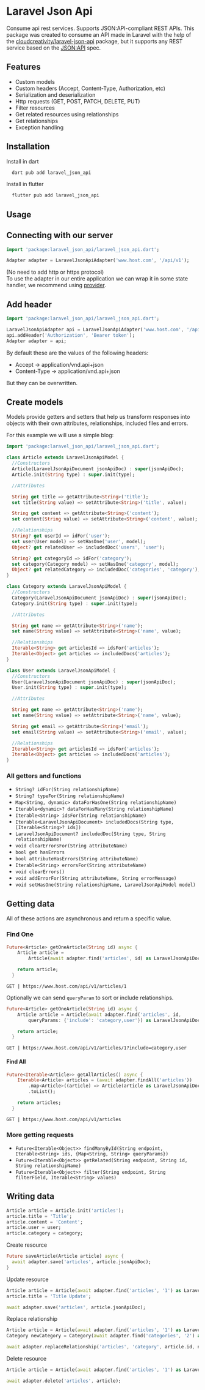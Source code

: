 # Laravel Json Api

Consume api rest services. Supports JSON:API-compliant REST APIs.
This package was created to consume an API made in Laravel with the help of the [cloudcreativity/laravel-json-api](https://laravel-json-api.readthedocs.io/en/latest/) package,
but it supports any REST service based on the [JSON:API](https://jsonapi.org/) spec.

## Features

- Custom models
- Custom headers (Accept, Content-Type, Authorization, etc)
- Serialization and deserialization
- Http requests (GET, POST, PATCH, DELETE, PUT)
- Filter resources
- Get related resources using relationships
- Get relationships
- Exception handling

## Installation

Install in dart

```bash
  dart pub add laravel_json_api
```

Install in flutter

```bash
  flutter pub add laravel_json_api
```

## Usage

## Connecting with our server

```dart
import 'package:laravel_json_api/laravel_json_api.dart';

Adapter adapter = LaravelJsonApiAdapter('www.host.com', '/api/v1');
```

(No need to add http or https protocol)\
To use the adapter in our entire application we can wrap it in some state handler, we recommend using [provider](https://pub.dev/packages/provider).

## Add header

```dart
import 'package:laravel_json_api/laravel_json_api.dart';

LaravelJsonApiAdapter api = LaravelJsonApiAdapter('www.host.com', '/api/v1');
api.addHeader('Authorization', 'Bearer token');
Adapter adapter = api;
```

By default these are the values of the following headers:

- Accept -> application/vnd.api+json
- Content-Type -> application/vnd.api+json

But they can be overwritten.

## Create models

Models provide getters and setters that help us transform responses into objects with their own attributes, relationships, included files and errors.

For this example we will use a simple blog:

```dart
import 'package:laravel_json_api/laravel_json_api.dart';

class Article extends LaravelJsonApiModel {
  //Constructors
  Article(LaravelJsonApiDocument jsonApiDoc) : super(jsonApiDoc);
  Article.init(String type) : super.init(type);

  //Attributes

  String get title => getAttribute<String>('title');
  set title(String value) => setAttribute<String>('title', value);

  String get content => getAttribute<String>('content');
  set content(String value) => setAttribute<String>('content', value);

  //Relationships
  String? get userId => idFor('user');
  set user(User model) => setHasOne('user', model);
  Object? get relatedUser => includedDoc('users', 'user');

  String? get categoryId => idFor('category');
  set category(Category model) => setHasOne('category', model);
  Object? get relatedCategory => includedDoc('categories', 'category');
}

class Category extends LaravelJsonApiModel {
  //Constructors
  Category(LaravelJsonApiDocument jsonApiDoc) : super(jsonApiDoc);
  Category.init(String type) : super.init(type);

  //Attributes

  String get name => getAttribute<String>('name');
  set name(String value) => setAttribute<String>('name', value);

  //Relationships
  Iterable<String> get articlesId => idsFor('articles');
  Iterable<Object> get articles => includedDocs('articles');
}

class User extends LaravelJsonApiModel {
  //Constructors
  User(LaravelJsonApiDocument jsonApiDoc) : super(jsonApiDoc);
  User.init(String type) : super.init(type);

  //Attributes

  String get name => getAttribute<String>('name');
  set name(String value) => setAttribute<String>('name', value);

  String get email => getAttribute<String>('email');
  set email(String value) => setAttribute<String>('email', value);

  //Relationships
  Iterable<String> get articlesId => idsFor('articles');
  Iterable<Object> get articles => includedDocs('articles');
}

```

### All getters and functions

- `String? idFor(String relationshipName)`
- `String? typeFor(String relationshipName)`
- `Map<String, dynamic> dataForHasOne(String relationshipName)`
- `Iterable<dynamic>? dataForHasMany(String relationshipName)`
- `Iterable<String> idsFor(String relationshipName)`
- `Iterable<LaravelJsonApiDocument> includedDocs(String type,[Iterable<String>? ids])`
- `LaravelJsonApiDocument? includedDoc(String type, String relationshipName)`
- `void clearErrorsFor(String attributeName)`
- `bool get hasErrors`
- `bool attributeHasErrors(String attributeName)`
- `Iterable<String> errorsFor(String attributeName)`
- `void clearErrors()`
- `void addErrorFor(String attributeName, String errorMessage)`
- `void setHasOne(String relationshipName, LaravelJsonApiModel model)`

## Getting data

All of these actions are asynchronous and return a specific value.

### Find One

```dart
Future<Article> getOneArticle(String id) async {
    Article article =
        Article(await adapter.find('articles', id) as LaravelJsonApiDocument);

    return article;
  }
```

`GET | https://www.host.com/api/v1/articles/1`

Optionally we can send `queryParam` to sort or include relationships.

```dart
Future<Article> getOneArticle(String id) async {
    Article article = Article(await adapter.find('articles', id,
        queryParams: {'include': 'category,user'}) as LaravelJsonApiDocument);

    return article;
  }
```

`GET | https://www.host.com/api/v1/articles/1?include=category,user`

#### Find All

```dart
Future<Iterable<Article>> getAllArticles() async {
    Iterable<Article> articles = (await adapter.findAll('articles'))
        .map<Article>((article) => Article(article as LaravelJsonApiDocument))
        .toList();

    return articles;
  }
```

`GET | https://www.host.com/api/v1/articles`

### More getting requests

- `Future<Iterable<Object>> findManyById(String endpoint, Iterable<String> ids, {Map<String, String> queryParams})`
- `Future<Iterable<Object>> getRelated(String endpoint, String id, String relationshipName)`
- `Future<Iterable<Object>> filter(String endpoint, String filterField, Iterable<String> values)`

## Writing data

```dart
Article article = Article.init('articles');
article.title = 'Title';
article.content = 'Content';
article.user = user;
article.category = category;
```

Create resource

```dart
Future saveArticle(Article article) async {
  await adapter.save('articles', article.jsonApiDoc);
}
```

Update resource

```dart
Article article = Article(await adapter.find('articles', '1') as LaravelJsonApiDocument);
article.title = 'Title Update';

await adapter.save('articles', article.jsonApiDoc);
```

Replace relationship

```dart
Article article = Article(await adapter.find('articles', '1') as LaravelJsonApiDocument);
Category newCategory = Category(await adapter.find('categories', '2') as LaravelJsonApiDocument);

await adapter.replaceRelationship('articles', 'category', article.id, newCategory);
```

Delete resource

```dart
Article article = Article(await adapter.find('articles', '1') as LaravelJsonApiDocument);

await adapter.delete('articles', article);
```
